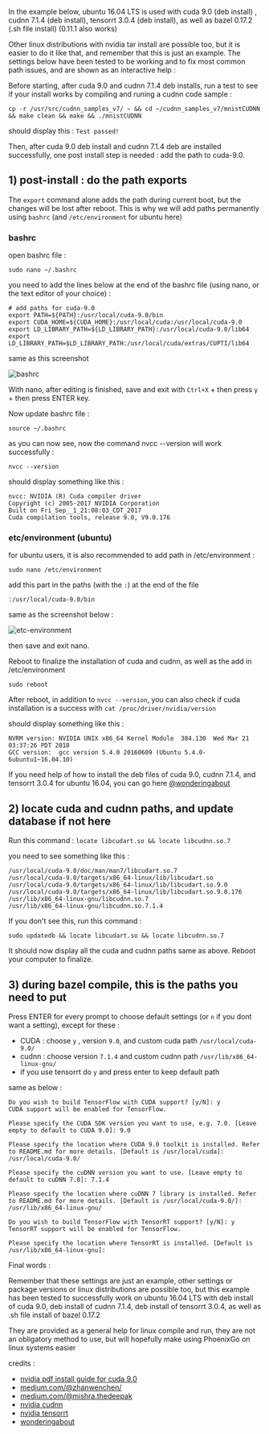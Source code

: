 In the example below, ubuntu 16.04 LTS is used with cuda 9.0 (deb install) ,
cudnn 7.1.4 (deb install), tensorrt 3.0.4 (deb install), as well as bazel 0.17.2 (.sh file install) (0.11.1 also works)

Other linux distributions with nvidia tar install are possible too, but it is easier to do it like that, and remember that this is just an example. The settings below have been tested to be working and to fix most common path issues, and
are shown as an interactive help :

Before starting, after cuda 9.0 and cudnn 7.1.4 deb installs, run a test to see if your install works by compiling and runing a cudnn code sample :

```
cp -r /usr/src/cudnn_samples_v7/ ~ && cd ~/cudnn_samples_v7/mnistCUDNN && make clean && make && ./mnistCUDNN
```

should display this : `Test passed!`

Then, after cuda 9.0 deb install and cudnn 7.1.4 deb are installed successfully, one post install step is needed : add the path to cuda-9.0.

## 1) post-install : do the path exports

The `export` command alone adds the path during current boot, but the changes will be lost after reboot.
This is why we will add paths permanently using `bashrc` (and `/etc/environment` for ubuntu here)

### bashrc

open bashrc file :

`sudo nano ~/.bashrc`

you need to add the lines below at the end of the bashrc file (using nano, or the text editor of your choice) :

```
# add paths for cuda-9.0
export PATH=${PATH}:/usr/local/cuda-9.0/bin
export CUDA_HOME=${CUDA_HOME}:/usr/local/cuda:/usr/local/cuda-9.0
export LD_LIBRARY_PATH=${LD_LIBRARY_PATH}:/usr/local/cuda-9.0/lib64
export LD_LIBRARY_PATH=$LD_LIBRARY_PATH:/usr/local/cuda/extras/CUPTI/lib64
```

same as this screenshot

![bashrc](https://raw.githubusercontent.com/wonderingabout/nvidia-archives/master/nano-bashrc.png)

With nano, after editing is finished, save and exit with `Ctrl+X` + then press `y` + then press ENTER key.

Now update bashrc file :

`source ~/.bashrc`

as you can now see, now the command nvcc --version will work successfully : 

`nvcc --version`

should display something like this : 

```
nvcc: NVIDIA (R) Cuda compiler driver
Copyright (c) 2005-2017 NVIDIA Corporation
Built on Fri_Sep__1_21:08:03_CDT_2017
Cuda compilation tools, release 9.0, V9.0.176
```

### etc/environment (ubuntu)

for ubuntu users, it is also recommended to add path in /etc/environment :

`sudo nano /etc/environment`

add this part in the paths (with the `:`) at the end of the file

`:/usr/local/cuda-9.0/bin`

same as the screenshot below :

![etc-environment](https://github.com/wonderingabout/nvidia-archives/blob/master/nano-etc-environment.png)

then save and exit nano.

Reboot to finalize the installation of cuda and cudnn, as well as the add in /etc/environment

`sudo reboot`

After reboot, in addition to `nvcc --version`, you can also check if cuda installation is a success with `cat /proc/driver/nvidia/version`

should display something like this :

```
NVRM version: NVIDIA UNIX x86_64 Kernel Module  384.130  Wed Mar 21 03:37:26 PDT 2018
GCC version:  gcc version 5.4.0 20160609 (Ubuntu 5.4.0-6ubuntu1~16.04.10)
```

If you need help of how to install the deb files of cuda 9.0, cudnn 7.1.4, and tensorrt 3.0.4 for ubuntu 16.04, you can go here [@wonderingabout](https://github.com/wonderingabout/nvidia-archives)

## 2) locate cuda and cudnn paths, and update database if not here

Run this command : `locate libcudart.so && locate libcudnn.so.7`

you need to see something like this : 

```
/usr/local/cuda-9.0/doc/man/man7/libcudart.so.7
/usr/local/cuda-9.0/targets/x86_64-linux/lib/libcudart.so
/usr/local/cuda-9.0/targets/x86_64-linux/lib/libcudart.so.9.0
/usr/local/cuda-9.0/targets/x86_64-linux/lib/libcudart.so.9.0.176
/usr/lib/x86_64-linux-gnu/libcudnn.so.7
/usr/lib/x86_64-linux-gnu/libcudnn.so.7.1.4
```
If you don't see this, run this command : 

`sudo updatedb && locate libcudart.so && locate libcudnn.so.7`

It should now display all the cuda and cudnn paths same as above.
Reboot your computer to finalize.

## 3) during bazel compile, this is the paths you need to put

Press ENTER for every prompt to choose default settings (or `n` if you dont want a setting), except for these : 

- CUDA : choose `y` , version `9.0`, and custom cuda path `/usr/local/cuda-9.0/`
- cudnn : choose version `7.1.4` and custom cudnn path `/usr/lib/x86_64-linux-gnu/`
- if you use tensorrt do `y` and press enter to keep default path

same as below :

```
Do you wish to build TensorFlow with CUDA support? [y/N]: y 
CUDA support will be enabled for TensorFlow.

Please specify the CUDA SDK version you want to use, e.g. 7.0. [Leave empty to default to CUDA 9.0]: 9.0

Please specify the location where CUDA 9.0 toolkit is installed. Refer to README.md for more details. [Default is /usr/local/cuda]: /usr/local/cuda-9.0/

Please specify the cuDNN version you want to use. [Leave empty to default to cuDNN 7.0]: 7.1.4

Please specify the location where cuDNN 7 library is installed. Refer to README.md for more details. [Default is /usr/local/cuda-9.0/]: /usr/lib/x86_64-linux-gnu/

Do you wish to build TensorFlow with TensorRT support? [y/N]: y
TensorRT support will be enabled for TensorFlow.

Please specify the location where TensorRT is installed. [Default is /usr/lib/x86_64-linux-gnu]:
```

Final words :

Remember that these settings are just an example, other settings or package versions or linux distributions are possible too, but this example has been tested to successfully work on ubuntu 16.04 LTS with deb install of cuda 9.0, deb install of cudnn 7.1.4, deb install of tensorrt 3.0.4, as well as .sh file install of bazel 0.17.2

They are provided as a general help for linux compile and run, they are not an obligatory method to use, but will hopefully make using PhoenixGo on linux systems easier

credits : 
- [nvidia pdf install guide for cuda 9.0](http://developer.download.nvidia.com/compute/cuda/9.0/Prod/docs/sidebar/CUDA_Installation_Guide_Linux.pdf)
- [medium.com/@zhanwenchen/](https://medium.com/@zhanwenchen/install-cuda-and-cudnn-for-tensorflow-gpu-on-ubuntu-79306e4ac04e)
- [medium.com/@mishra.thedeepak](https://medium.com/@mishra.thedeepak/cuda-and-cudnn-installation-for-tensorflow-gpu-79beebb356d2)
- [nvidia cudnn](https://developer.nvidia.com/rdp/cudnn-archive)
- [nvidia tensorrt](https://developer.nvidia.com/nvidia-tensorrt3-download)
- [wonderingabout](https://github.com/wonderingabout/nvidia-archives)
